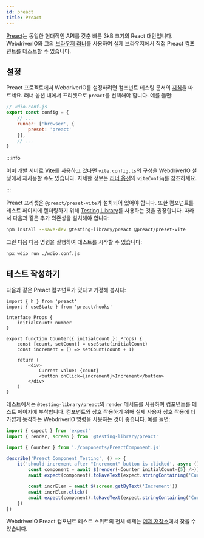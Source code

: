 ```yaml
---
id: preact
title: Preact
---
```


[Preact](https://preactjs.com/)는 동일한 현대적인 API를 갖춘 빠른 3kB 크기의 React 대안입니다. WebdriverIO와 그의 [브라우저 러너](/docs/runner#browser-runner)를 사용하여 실제 브라우저에서 직접 Preact 컴포넌트를 테스트할 수 있습니다.

## 설정

Preact 프로젝트에서 WebdriverIO를 설정하려면 컴포넌트 테스팅 문서의 [지침](/docs/component-testing#set-up)을 따르세요. 러너 옵션 내에서 프리셋으로 `preact`를 선택해야 합니다. 예를 들면:

```js
// wdio.conf.js
export const config = {
    // ...
    runner: ['browser', {
        preset: 'preact'
    }],
    // ...
}
```

:::info

이미 개발 서버로 [Vite](https://vitejs.dev/)를 사용하고 있다면 `vite.config.ts`의 구성을 WebdriverIO 설정에서 재사용할 수도 있습니다. 자세한 정보는 [러너 옵션](/docs/runner#runner-options)의 `viteConfig`를 참조하세요.

:::

Preact 프리셋은 `@preact/preset-vite`가 설치되어 있어야 합니다. 또한 컴포넌트를 테스트 페이지에 렌더링하기 위해 [Testing Library](https://testing-library.com/)를 사용하는 것을 권장합니다. 따라서 다음과 같은 추가 의존성을 설치해야 합니다:

```sh npm2yarn
npm install --save-dev @testing-library/preact @preact/preset-vite
```

그런 다음 다음 명령을 실행하여 테스트를 시작할 수 있습니다:

```sh
npx wdio run ./wdio.conf.js
```

## 테스트 작성하기

다음과 같은 Preact 컴포넌트가 있다고 가정해 봅시다:

```tsx title="./components/Component.jsx"
import { h } from 'preact'
import { useState } from 'preact/hooks'

interface Props {
    initialCount: number
}

export function Counter({ initialCount }: Props) {
    const [count, setCount] = useState(initialCount)
    const increment = () => setCount(count + 1)

    return (
        <div>
            Current value: {count}
            <button onClick={increment}>Increment</button>
        </div>
    )
}

```

테스트에서는 `@testing-library/preact`의 `render` 메서드를 사용하여 컴포넌트를 테스트 페이지에 부착합니다. 컴포넌트와 상호 작용하기 위해 실제 사용자 상호 작용에 더 가깝게 동작하는 WebdriverIO 명령을 사용하는 것이 좋습니다. 예를 들면:

```ts title="app.test.tsx"
import { expect } from 'expect'
import { render, screen } from '@testing-library/preact'

import { Counter } from './components/PreactComponent.js'

describe('Preact Component Testing', () => {
    it('should increment after "Increment" button is clicked', async () => {
        const component = await $(render(<Counter initialCount={5} />))
        await expect(component).toHaveText(expect.stringContaining('Current value: 5'))

        const incrElem = await $(screen.getByText('Increment'))
        await incrElem.click()
        await expect(component).toHaveText(expect.stringContaining('Current value: 6'))
    })
})
```

WebdriverIO Preact 컴포넌트 테스트 스위트의 전체 예제는 [예제 저장소](https://github.com/webdriverio/component-testing-examples/tree/main/preact-typescript-vite)에서 찾을 수 있습니다.